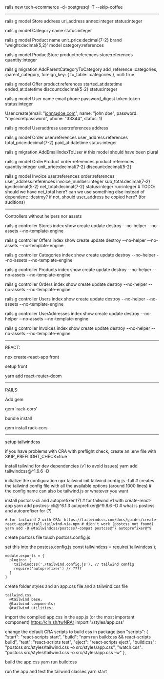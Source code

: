 rails new tech-ecommerce -d=postgresql -T --skip-coffee

---

rails g model Store address url_address annex:integer status:integer

rails g model Category name status:integer

rails g model Product name unit_price:decimal{7-2} brand 'weight:decimal{5,2}' model category:references

rails g model ProductStore product:references store:references quantity:integer

rails g migration AddParentCategoryToCategory
add_reference :categories, :parent_category, foreign_key: { to_table: :categories }, null: true

rails g model Offer product:references started_at:datetime ended_at:datetime discount:decimal{5-2} status:integer

rails g model User name email phone password_digest token:token status:integer

User.create(email: "john@doe.com", name: "john doe", password: "mysecretpassword", phone: "33344", status: 1)

rails g model Useraddress user:references address

rails g model Order user:references user_address:references total_price:decimal{7-2} paid_at:datetime status:integer

rails g migration AddEmailIndexToUser # this model should have been plural

rails g model OrderProduct order:references product:references quantity:integer unit_price:decimal{7-2} discount:decimal{5-2}

rails g model Invoice user:references order:references user_address:references invoice_number:integer sub_total:decimal{7-2} igv:decimal{5-2} net_total:decimal{7-2} status:integer ruc:integer # TODO: should we have net_total here? can we use something else instead of dependent: :destroy? if not, should user_address be copied here? (for auditions)

---

Controllers without helpers nor assets

rails g controller Stores index show create update destroy --no-helper --no-assets --no-template-engine

rails g controller Offers index show create update destroy --no-helper --no-assets --no-template-engine

rails g controller Categories index show create update destroy --no-helper --no-assets --no-template-engine

rails g controller Products index show create update destroy --no-helper --no-assets --no-template-engine

rails g controller Orders index show create update destroy --no-helper --no-assets --no-template-engine

rails g controller Users index show create update destroy --no-helper --no-assets --no-template-engine

rails g controller UserAddresses index show create update destroy --no-helper --no-assets --no-template-engine

rails g controller Invoices index show create update destroy --no-helper --no-assets --no-template-engine

---

REACT:

npx create-react-app front

setup front

yarn add react-router-doom

---

RAILS:

Add gem

gem 'rack-cors'

bundle install

gem install rack-cors

-----

setup tailwindcss

  if you have problems with CRA with preflight check, create an .env file with
    SKIP_PREFLIGHT_CHECK=true

  install tailwind for dev dependencies (v1 to avoid issues)
    yarn add tailwindcss@^1.9.6 -D

  initialize the configuration 
    npx tailwind init tailwind.config.js -full # creates the tailwind config file with all the available options (around 1000 lines)
    # the config name can also be tailwind.js or whatever you want

  install postcss-cli and autoprefixer (?)
    # for tailwind v1 with create-react-app
    yarn add postcss-cli@^6.1.3 autoprefixer@^9.8.6 -D # what is postcss and autoprefixer for (?)

    # for tailwind 2 with CRA: https://tailwindcss.com/docs/guides/create-react-app#install-tailwind-via-npm # didn't work (postcss not found)
    yarn add -D @tailwindcss/postcss7-compat postcss@^7 autoprefixer@^9

  create postcss file
    touch postcss.config.js

  set this into the postcss.config.js
    const tailwindcss = require('tailwindcss');

    module.exports = {
      plugins: [
        tailwindcss('./tailwind.config.js'), // tailwind config
        require('autoprefixer') // ????
      ] 
    }

  create folder styles and an app.css file and a tailwind.css file

    tailwind.css
      @tailwind base;
      @tailwind components;
      @tailwind utilities;

  import the compiled app.css in the app.js (or the most important ocmponent)
    https://cln.sh/twNRAr
    import './styles/app.css'

  change the default CRA scripts to build css in package.json
    "scripts": {
      "start": "react-scripts start",
      "build": "npm run build:css && react-scripts build",
      "test": "react-scripts test",
      "eject": "react-scripts eject",
      "build:css": "postcss src/styles/tailwind.css -o src/styles/app.css",
      "watch:css": "postcss src/styles/tailwind.css -o src/styles/app.css -w"
    },

  build the app.css
    yarn run build:css

  run the app and test the tailwind classes
    yarn start


